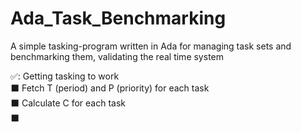 # Ada_Task_Benchmarking
A simple tasking-program written in Ada for managing task sets and benchmarking them, validating the real time system

✅: Getting tasking to work <br>
⬛ Fetch T (period) and P (priority) for each task <br>
⬛ Calculate C for each task <br>
⬛
